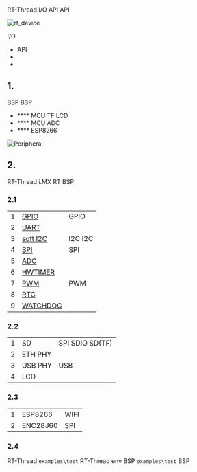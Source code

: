 #  

 RT-Thread   I/O  API API

![rt_device](figures/rt_device.png)

 I/O 

-  API 
- 
- 

## 1. 

 BSP  BSP 

- **** MCU  TF  LCD 
- **** MCU ADC 
- **** ESP8266 



![Peripheral](figures/Peripheral.png)

## 2. 

 RT-Thread  i.MX RT  BSP

### 2.1 

|  |                                                          |                                              |
| ---- | ------------------------------------------------------------ | ------------------------------------------------ |
| 1    | [GPIO](https://www.rt-thread.org/document/site/programming-manual/device/pin/pin/) |  GPIO                                    |
| 2    | [UART](https://www.rt-thread.org/document/site/programming-manual/device/uart/uart/) |                                  |
| 3    | [soft I2C](https://www.rt-thread.org/document/site/programming-manual/device/i2c/i2c/) |  I2C  I2C                             |
| 4    | [SPI](https://www.rt-thread.org/document/site/programming-manual/device/spi/spi/) |  SPI                                 |
| 5    | [ADC](https://www.rt-thread.org/document/site/programming-manual/device/adc/adc/) |                                |
| 6    | [HWTIMER](https://www.rt-thread.org/document/site/programming-manual/device/hwtimer/hwtimer/) |  |
| 7    | [PWM](https://www.rt-thread.org/document/site/programming-manual/device/pwm/pwm/) |  PWM                         |
| 8    | [RTC](https://www.rt-thread.org/document/site/programming-manual/device/rtc/rtc/) |                                    |
| 9   | [WATCHDOG](https://www.rt-thread.org/document/site/programming-manual/device/watchdog/watchdog/) |                                        |

### 2.2 

|  |     |                                     |
| ---- | ------- | --------------------------------------- |
| 1    | SD      |  SPI  SDIO  SD(TF)  |
| 2    | ETH PHY |                                   |
| 3    | USB PHY | USB                                     |
| 4    | LCD     |                                   |

### 2.3 

|  |      |                    |
| ---- | -------- | ---------------------- |
| 1    | ESP8266  |  WIFI        |
| 2    | ENC28J60 | SPI  |

### 2.4 

 RT-Thread  `examples\test`  RT-Thread  env  BSP  `examples\test`  BSP 
